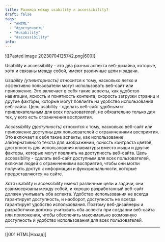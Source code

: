 ```yaml
---
title: Разница между usability и accessibility?
draft: false
tags:
  - "#HTML"
  - "#доступность"
  - "#usability"
  - "#accessibility"
info:
---
```

![[Pasted image 20230704125742.png|600]]

Usability и accessibility - это два разных аспекта веб-дизайна, которые, хотя и связаны между собой, имеют различные цели и задачи.

_Usability (утилитарность)_ относится к тому, насколько легко и эффективно пользователи могут использовать веб-сайт или приложение. Это включает в себя такие аспекты, как удобство навигации, ясность и понятность контента, скорость загрузки страниц и другие факторы, которые могут повлиять на удобство использования веб-сайта. Цель usability - сделать веб-сайт удобным и привлекательным для всех пользователей, не обязательно только для тех, у кого есть ограничения восприятия.

_Accessibility (доступность)_ относится к тому, насколько веб-сайт или приложение доступны для пользователей с ограничениями восприятия. Это включает в себя такие аспекты, как использование альтернативного текста для изображений, ясность контраста цветов, доступность для использования клавиатуры вместо мыши и другие факторы, которые могут повлиять на доступность веб-сайта. Цель accessibility - сделать веб-сайт доступным для всех пользователей, включая людей с ограничениями восприятия, чтобы они могли получить доступ к информации и функциональности, которые предоставляются на сайте.

Хотя usability и accessibility имеют различные цели и задачи, они взаимосвязаны между собой, и хорошо разработанный веб-сайт должен учитывать оба аспекта. Удобство использования не всегда гарантирует доступность, и наоборот, доступность не всегда гарантирует удобство использования. Поэтому веб-дизайнеры и разработчики должны учитывать оба аспекта при создании веб-сайта или приложения, чтобы обеспечить максимально возможную доступность и удобство использования для всех пользователей.

---

[[001 HTML|Назад]]